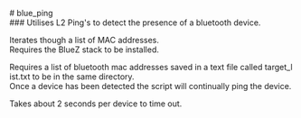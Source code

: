 # blue_ping
### Utilises L2 Ping's to detect the presence of a bluetooth device.

Iterates though a list of MAC addresses.
Requires the BlueZ stack to be installed. 

Requires a list of bluetooth mac addresses saved in a text file called target_list.txt to be in the same directory.
Once a device has been detected the script will continually ping the device. 

Takes about 2 seconds per device to time out.
